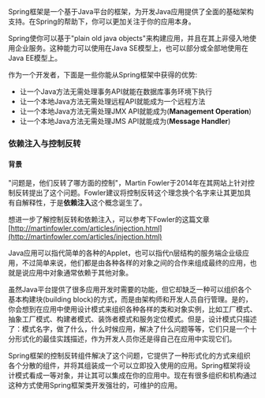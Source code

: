 Spring框架是一个基于Java平台的框架，为开发Java应用提供了全面的基础架构支持。在Spring的帮助下，你可以更加关注于你的应用本身。

Spring使你可以基于"plain old java objects"来构建应用，并且在其上非侵入地使用企业服务。这种能力可以使用在Java SE模型上，也可以部分或全部地使用在Java EE模型上。

作为一个开发者，下面是一些你能从Spring框架中获得的优势:

*   让一个Java方法无需处理事务API就能在数据库事务环境下执行
*   让一个本地Java方法无需处理远程API就能成为一个远程方法
*   让一个本地Java方法无需处理JMX API就能成为(**Management Operation**)
*   让一个本地Java方法无需处理JMS API就能成为(**Message Handler**)

### 依赖注入与控制反转

#### 背景

"问题是，他们反转了哪方面的控制"，Martin Fowler于2014年在其网站上针对控制反转提出了这个问题。Fowler建议将控制反转这个理念换个名字来让其更加具有自解释性，于是**依赖注入**这个概念诞生了。

想进一步了解控制反转和依赖注入，可以参考下Fowler的这篇文章[http://martinfowler.com/articles/injection.html](http://martinfowler.com/articles/injection.html)

Java应用可以指代简单的各种的Applet，也可以指代n层结构的服务端企业级应用，不过简单来说，他们都是由各种各样的对象之间的合作来组成最终的应用，也就是说应用中对象通常依赖于其他对象。

虽然Java平台提供了很多应用开发时需要的功能，但它却缺乏一种可以组织各个基本构建块(building block)的方式，而是由架构师和开发人员自行管理。是的，你会想到在应用中使用设计模式来组织各种各样的类和对象实例，比如工厂模式、抽象工厂模式、构建者模式、装饰者模式和服务定位模式。但是，设计模式只描述了：模式名字，做了什么，什么时候应用，解决了什么问题等等，它们只是一个十分形式化的最佳实践描述，作为开发人员你还是得自己在应用中实现它们。

Spring框架的控制反转组件解决了这个问题，它提供了一种形式化的方式来组织各个分散的组件，并将其组装成一个可以立即投入使用的应用。Spring框架将设计模式看成一等对象，并让其可以集成在你的应用中。现在有很多组织和机构通过这种方式使用Spring框架类开发强壮的，可维护的应用。
